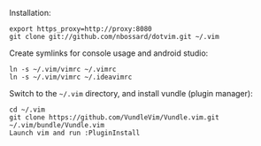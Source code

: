 
Installation:

    export https_proxy=http://proxy:8080
    git clone git://github.com/nbossard/dotvim.git ~/.vim

Create symlinks for console usage and android studio:

    ln -s ~/.vim/vimrc ~/.vimrc
    ln -s ~/.vim/vimrc ~/.ideavimrc

Switch to the `~/.vim` directory, and install vundle (plugin manager):

    cd ~/.vim
    git clone https://github.com/VundleVim/Vundle.vim.git ~/.vim/bundle/Vundle.vim
    Launch vim and run :PluginInstall
